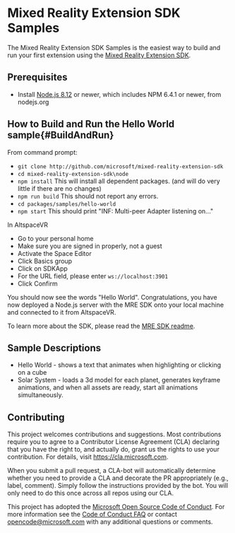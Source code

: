 # Mixed Reality Extension SDK Samples

The Mixed Reality Extension SDK Samples is the easiest way to build and run 
your first extension using the [Mixed Reality Extension SDK](
https://github.com/Microsoft/mixed-reality-extension-sdk). 

## Prerequisites
* Install [Node.js 8.12](https://nodejs.org/download/release/v8.12.0/) or 
newer, which includes NPM 6.4.1 or newer, from nodejs.org

## How to Build and Run the Hello World sample{#BuildAndRun}
From command prompt:
* `git clone http://github.com/microsoft/mixed-reality-extension-sdk`
* `cd mixed-reality-extension-sdk\node`
* `npm install` This will install all dependent packages. (and will do very
little if there are no changes)
* `npm run build` This should not report any errors.
* `cd packages/samples/hello-world`
* `npm start` This should print "INF: Multi-peer Adapter listening on..."

In AltspaceVR
* Go to your personal home
* Make sure you are signed in properly, not a guest
* Activate the Space Editor
* Click Basics group
* Click on SDKApp
* For the URL field, please enter `ws://localhost:3901`
* Click Confirm

You should now see the words "Hello World". Congratulations, you have now 
deployed a Node.js server with the MRE SDK onto your local machine and 
connected to it from AltspaceVR.

To learn more about the SDK, please read the [MRE SDK readme](
https://github.com/Microsoft/mixed-reality-extension-sdk/blob/master/README.md).

## Sample Descriptions
* Hello World - shows a text that animates when highlighting or clicking on a
cube
* Solar System - loads a 3d model for each planet, generates keyframe
animations, and when all assets are ready, start all animations simultaneously.

## Contributing

This project welcomes contributions and suggestions.  Most contributions require you to agree to a
Contributor License Agreement (CLA) declaring that you have the right to, and actually do, grant us
the rights to use your contribution. For details, visit https://cla.microsoft.com.

When you submit a pull request, a CLA-bot will automatically determine whether you need to provide
a CLA and decorate the PR appropriately (e.g., label, comment). Simply follow the instructions
provided by the bot. You will only need to do this once across all repos using our CLA.

This project has adopted the [Microsoft Open Source Code of Conduct](https://opensource.microsoft.com/codeofconduct/).
For more information see the [Code of Conduct FAQ](https://opensource.microsoft.com/codeofconduct/faq/) or
contact [opencode@microsoft.com](mailto:opencode@microsoft.com) with any additional questions or comments.
